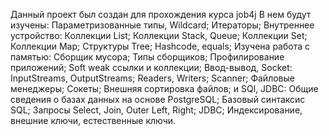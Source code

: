 Данный проект был создан для прохождения курса job4j
В нем будут изучены:
Параметризованные типы, Wildcard;
Итераторы;
Внутреннее устройство:
Коллекции List;
Коллекции Stack, Queue;
Коллекции Set;
Коллекции Map;
Структуры Tree;
Hashcode, equals;
Изучена работа с памятью:
Cборщик мусора;
Типы сборщиков;
Профилирование приложений;
Soft weak ссылки и коллекции;
Ввод-вывод, Socket:
InputStreams, OutputStreams;
Readers, Writers;
Scanner;
Файловые менеджеры;
Сокеты;
Внешняя сортировка файлов;
и SQl, JDBC:
Общие сведения о базах данных на основе PostgreSQL;
Базовый синтаксис SQL;
Запросы Select, Join, Outer Left, Right;
JDBC;
Индексирование, внешние ключи, естественные ключи.